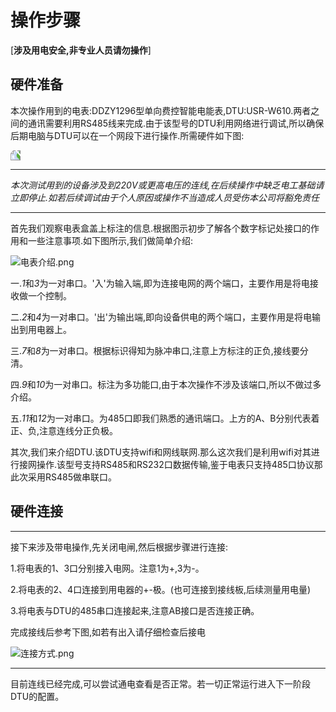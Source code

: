 
# 操作步骤
 
[**涉及用电安全,非专业人员请勿操作**]

 ## 硬件准备
本次操作用到的电表:DDZY1296型单向费控智能电能表,DTU:USR-W610.两者之间的通讯需要利用RS485线来完成.由于该型号的DTU利用网络进行调试,所以确保后期电脑与DTU可以在一个网段下进行操作.所需硬件如下图:

<img src="http://dgiot-1253666439.cos.ap-shanghai-fsi.myqcloud.com/shuwa_tech/zh/blog/study/real-meter/%E6%89%80%E9%9C%80%E8%AE%BE%E5%A4%87.jpg" style="transform:rotate(270deg);">

-----

*本次测试用到的设备涉及到220V或更高电压的连线,在后续操作中缺乏电工基础请立即停止.如若后续调试由于个人原因或操作不当造成人员受伤本公司将豁免责任*

-----

 首先我们观察电表盒盖上标注的信息.根据图示初步了解各个数字标记处接口的作用和一些注意事项.如下图所示,我们做简单介绍:

![电表介绍.png](http://dgiot-1253666439.cos.ap-shanghai-fsi.myqcloud.com/shuwa_tech/zh/blog/study/real-meter/%E7%94%B5%E8%A1%A8%E4%BB%8B%E7%BB%8D.png)

一.*1*和*3*为一对串口。'入'为输入端,即为连接电网的两个端口，主要作用是将电接收做一个控制。

二.*2*和*4*为一对串口。'出'为输出端,即向设备供电的两个端口，主要作用是将电输出到用电器上。

三.*7*和*8*为一对串口。根据标识得知为脉冲串口,注意上方标注的正负,接线要分清。

四.*9*和*10*为一对串口。标注为多功能口,由于本次操作不涉及该端口,所以不做过多介绍。

五.*11*和*12*为一对串口。为485口即我们熟悉的通讯端口。上方的A、B分别代表着正、负,注意连线分正负极。


其次,我们来介绍DTU.该DTU支持wifi和网线联网.那么这次我们是利用wifi对其进行接网操作.该型号支持RS485和RS232口数据传输,鉴于电表只支持485口协议那此次采用RS485做串联口。

## 硬件连接

------
接下来涉及带电操作,先关闭电闸,然后根据步骤进行连接:

1.将电表的1、3口分别接入电网。注意1为+,3为-。

2.将电表的2、4口连接到用电器的+-极。(也可连接到接线板,后续测量用电量)

3.将电表与DTU的485串口连接起来,注意AB接口是否连接正确。

完成接线后参考下图,如若有出入请仔细检查后接电

![连接方式.png](http://dgiot-1253666439.cos.ap-shanghai-fsi.myqcloud.com/shuwa_tech/zh/blog/study/real-meter/%E8%BF%9E%E6%8E%A5%E6%96%B9%E5%BC%8F.png)

------
目前连线已经完成,可以尝试通电查看是否正常。若一切正常运行进入下一阶段DTU的配置。









